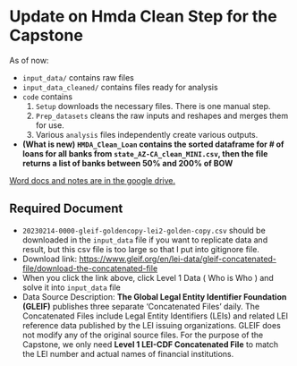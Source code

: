 # Update on Hmda Clean Step for the Capstone

As of now: 
- `input_data/` contains raw files
- `input_data_cleaned/` contains files ready for analysis
- `code` contains 
    1. `Setup` downloads the necessary files. There is one manual step.
    2. `Prep_datasets` cleans the raw inputs and reshapes and merges them for use.
    3. Various `analysis` files independently create various outputs.
- __(What is new) `HMDA_Clean_Loan` contains the sorted dataframe for # of loans for all banks from `state_AZ-CA_clean_MINI.csv`, then the file returns a list of banks between 50% and 200% of BOW__
    
 [Word docs and notes are in the google drive.](https://drive.google.com/drive/u/0/folders/1DPcRaSeDLkYzMvdZ4mGRYJXpyK3mLcln)

## Required Document
- ```20230214-0000-gleif-goldencopy-lei2-golden-copy.csv``` should be downloaded in the ```input_data``` file if you want to replicate data and result, but this csv file is too large so that I put into gitignore file.
- Download link: https://www.gleif.org/en/lei-data/gleif-concatenated-file/download-the-concatenated-file 
- When you click the link above, click Level 1 Data ( Who is Who ) and solve it into ```input_data``` file
- Data Source Description: 
  __The Global Legal Entity Identifier Foundation (GLEIF)__ publishes three separate ‘Concatenated Files’ daily. The Concatenated Files include Legal Entity Identifiers (LEIs) and related LEI reference data published by the LEI issuing organizations. GLEIF does not modify any of the original source files. For the purpose of the Capstone, we only need __Level 1 LEI-CDF Concatenated File__ to match the LEI number and actual names of financial institutions.